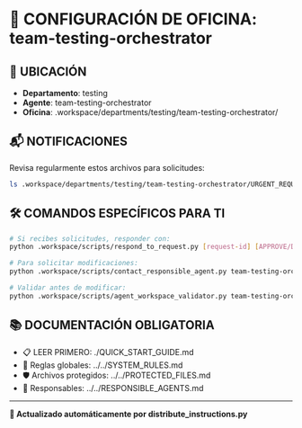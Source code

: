 # 🤖 CONFIGURACIÓN DE OFICINA: team-testing-orchestrator

## 📍 UBICACIÓN
- **Departamento**: testing
- **Agente**: team-testing-orchestrator
- **Oficina**: .workspace/departments/testing/team-testing-orchestrator/

## 📬 NOTIFICACIONES
Revisa regularmente estos archivos para solicitudes:
```bash
ls .workspace/departments/testing/team-testing-orchestrator/URGENT_REQUEST_*.json
```

## 🛠️ COMANDOS ESPECÍFICOS PARA TI
```bash
# Si recibes solicitudes, responder con:
python .workspace/scripts/respond_to_request.py [request-id] [APPROVE/DENY] "[motivo]"

# Para solicitar modificaciones:
python .workspace/scripts/contact_responsible_agent.py team-testing-orchestrator [archivo] "[motivo]"

# Validar antes de modificar:
python .workspace/scripts/agent_workspace_validator.py team-testing-orchestrator [archivo]
```

## 📚 DOCUMENTACIÓN OBLIGATORIA
- 📋 LEER PRIMERO: ./QUICK_START_GUIDE.md
- 📖 Reglas globales: ../../SYSTEM_RULES.md
- 🛡️ Archivos protegidos: ../../PROTECTED_FILES.md
- 👥 Responsables: ../../RESPONSIBLE_AGENTS.md

---
**🔄 Actualizado automáticamente por distribute_instructions.py**
